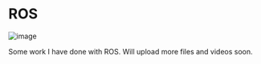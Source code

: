 ﻿# ROS

![image](https://user-images.githubusercontent.com/78698413/205115746-3ce51405-c937-44a3-a891-0fb62eccc820.png)


Some work I have done with ROS.
Will upload more files and videos soon.
